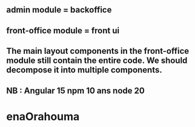 

## admin module = backoffice 

## front-office module = front ui 

## The main layout components in the front-office module still contain the entire code. We should decompose it into multiple components.


## NB : Angular 15 npm 10 ans node 20
# enaOrahouma
